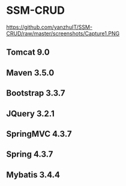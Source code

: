 # SSM-CRUD
https://github.com/yanzhuIT/SSM-CRUD/raw/master/screenshots/Capture1.PNG
## Tomcat 9.0
## Maven 3.5.0
## Bootstrap 3.3.7
## JQuery 3.2.1
## SpringMVC 4.3.7
## Spring 4.3.7
## Mybatis 3.4.4
